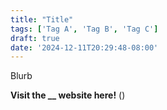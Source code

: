 ```yaml
---
title: "Title"
tags: ['Tag A', 'Tag B', 'Tag C']
draft: true
date: '2024-12-11T20:29:48-08:00'
---
```


Blurb

**Visit the __ website here!** ()

